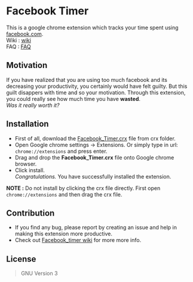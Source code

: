 # Facebook Timer

This is a google chrome extension which tracks your time spent using [facebook.com].  
Wiki : [wiki]  
FAQ  : [FAQ]

## Motivation

If you have realized that you are using too much facebook and its decreasing your productivity, you certainly would have felt guilty. But this guilt disappers with time and so your motivation. Through this extension, you could really see how much time you have **wasted**.  
*Was it really worth it?*

## Installation

 - First of all, download the [Facebook_Timer.crx] file from crx folder.
 - Open Google chrome settings -> Extensions. Or simply type in url: `chrome://extensions` and press enter.
 - Drag and drop the **Facebook_Timer.crx** file onto Google chrome browser. 
 - Click install.  
  *Congratulations.* You have successfully installed the extension.  

 **NOTE :** Do not install by clicking the crx file directly. First open `chrome://extensions` and then drag the crx file.

## Contribution

 - If you find any bug, please report by creating an issue and help in making this extension more productive.
 - Check out [Facebook_timer wiki] for more more info.

## License

> GNU Version 3

[facebook.com]: <https://facebook.com>
[chrome://extensions]: <chrome://extensions>
[Facebook_timer wiki]: <https://github.com/kc596/Facebook_Timer/wiki>
[wiki]: <https://github.com/kc596/Facebook_Timer/wiki>
[FAQ]: <https://github.com/kc596/Facebook_Timer/wiki/FAQ>
[Facebook_Timer.crx]: <https://github.com/kc596/Facebook_Timer/raw/master/crx/v1.4/Facebook_Timer.crx>
